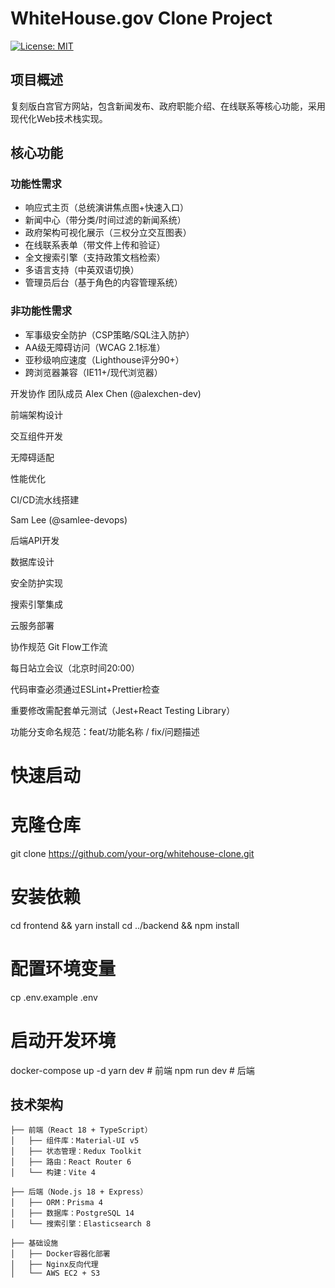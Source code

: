 # WhiteHouse.gov Clone Project

[![License: MIT](https://img.shields.io/badge/License-MIT-yellow.svg)](https://opensource.org/licenses/MIT)

## 项目概述
复刻版白宫官方网站，包含新闻发布、政府职能介绍、在线联系等核心功能，采用现代化Web技术栈实现。

## 核心功能

### 功能性需求
- 响应式主页（总统演讲焦点图+快速入口）
- 新闻中心（带分类/时间过滤的新闻系统）
- 政府架构可视化展示（三权分立交互图表）
- 在线联系表单（带文件上传和验证）
- 全文搜索引擎（支持政策文档检索）
- 多语言支持（中英双语切换）
- 管理员后台（基于角色的内容管理系统）

### 非功能性需求
- 军事级安全防护（CSP策略/SQL注入防护）
- AA级无障碍访问（WCAG 2.1标准）
- 亚秒级响应速度（Lighthouse评分90+）
- 跨浏览器兼容（IE11+/现代浏览器）

开发协作
团队成员
Alex Chen (@alexchen-dev)

前端架构设计

交互组件开发

无障碍适配

性能优化

CI/CD流水线搭建

Sam Lee (@samlee-devops)

后端API开发

数据库设计

安全防护实现

搜索引擎集成

云服务部署

协作规范
Git Flow工作流

每日站立会议（北京时间20:00）

代码审查必须通过ESLint+Prettier检查

重要修改需配套单元测试（Jest+React Testing Library）

功能分支命名规范：feat/功能名称 / fix/问题描述

# 快速启动

# 克隆仓库
git clone https://github.com/your-org/whitehouse-clone.git

# 安装依赖
cd frontend && yarn install
cd ../backend && npm install

# 配置环境变量
cp .env.example .env

# 启动开发环境
docker-compose up -d
yarn dev  # 前端
npm run dev  # 后端
## 技术架构

```plaintext
├── 前端（React 18 + TypeScript）
│   ├── 组件库：Material-UI v5
│   ├── 状态管理：Redux Toolkit
│   ├── 路由：React Router 6
│   └── 构建：Vite 4

├── 后端（Node.js 18 + Express）
│   ├── ORM：Prisma 4
│   ├── 数据库：PostgreSQL 14
│   └── 搜索引擎：Elasticsearch 8

├── 基础设施
│   ├── Docker容器化部署
│   ├── Nginx反向代理
│   └── AWS EC2 + S3


